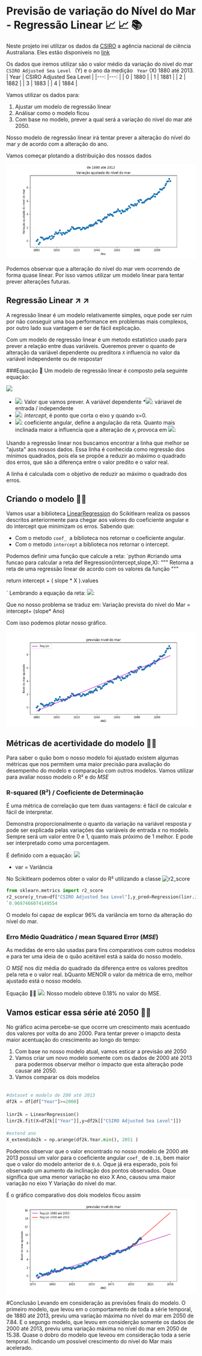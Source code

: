 # Previsão de variação do Nível do Mar - Regressão Linear :chart_with_upwards_trend: :chart_with_upwards_trend: :books:
Neste projeto irei utilizar os dados da [CSIRO]("https://www.csiro.au/") a agência nacional de ciência Australiana. Eles estão disponiveis no [link]("https://raw.githubusercontent.com/tnorio/Data-Analysis-with-Python-freecodecamp.org/main/Sea%20Level%20Predictor/epa-sea-level.csv")

Os dados que iremos utilizar são o valor médio da variação do nivel do mar ```CSIRO Adjusted Sea Level ``` (Y)  e o ano da medição ``` Year``` (X) 1880 até 2013.
| Year 	| CSIRO Adjusted Sea Level 	|
|---:	|---:	|
| 0 	| 1880 	|
| 1 	| 1881 	|
| 2 	| 1882 	|
| 3 	| 1883 	|
| 4 	| 1884 	|

Vamos utilizar os dados para:
1. Ajustar um modelo de regressão linear
2. Análisar como o modelo ficou
3. Com base no modelo, prever a qual será a variação do nivel do mar até 2050.

Nosso modelo de regressão linear irá tentar prever a alteração do nível do mar $y$ de acordo com a alteração do ano.

Vamos começar plotando a distribuição dos nossos dados

<img src="https://raw.githubusercontent.com/tnorio/Machine_Learning/main/Previsao%20Nivel%20do%20Mar%20-%20Reg.%20Linear/img/scatter_data.png">

Podemos observar que a alteração do nível do mar vem ocorrendo de forma quase linear. Por isso vamos utilizar um modelo linear para tentar prever alterações futuras. 

## Regressão Linear :arrow_upper_right: :arrow_upper_right:
A regressão linear é um modelo relativamente simples, oque pode ser ruim por não conseguir uma boa performance em problemas mais complexos, por outro lado sua vantagem é ser de fácil explicação.

Com um modelo de regressão linear é um metodo estatístico usado para prever a relação entre duas variáveis. Queremos prever o quanto de alteração da variável dependente ou preditora ```X``` influencia no valor da variável independente ou de resposta```Y```

###Equação :eyes:
Um modelo de regressão linear é composto pela seguinte equação:

<img src="https://latex.codecogs.com/png.image?\dpi{110}&space;\bg_white&space;\hat{y}_i=\beta_0+\beta_1*x_i" width="150"/>

* <img src="https://latex.codecogs.com/png.image?\dpi{110}&space;\bg_white&space;\hat{y}_i" width="25"/>: Valor que vamos prever. A variável dependente
*<img src="https://latex.codecogs.com/png.image?\dpi{110}&space;\bg_white&space;x_i" width="25"/>: váriavel de entrada / independente
* <img src="https://latex.codecogs.com/png.image?\dpi{110}&space;\bg_white&space;\beta_0" width="25"/>: *intercept*, é ponto que corta o eixo y quando x=0.
* <img src="https://latex.codecogs.com/png.image?\dpi{110}&space;\bg_white&space;\beta_1" width="25"/>: coeficiente angular, define a angulação da reta. Quanto mais inclinada maior a influencia que a alteração de $x_i$  provoca em <img src="https://latex.codecogs.com/png.image?\dpi{110}&space;\bg_white&space;\hat{y}_i" width="25"/>:

Usando a regressão linear nos buscamos encontrar a linha que melhor se "ajusta" aos nossos dados. Essa linha é conhecida como regressão dos minimos quadrados, pois ela se propõe a reduzir ao máximo o quadrado dos erros, que são a diferença entre o valor predito e o valor real.

A linha é calculada com o objetivo de reduzir ao máximo o quadrado dos erros.

## Criando o modelo :milky_way::milky_way:
Vamos usar a biblioteca [LinearRegression](https://scikit-learn.org/stable/modules/generated/sklearn.linear_model.LinearRegression.html) do Scikitlearn realiza os passos descritos anteriormente para chegar aos valores do coeficiente angular e do intercept que minimizam os erros.
Sabendo que:
- Com o metodo `coef_ `a biblioteca nos retornar o coeficiente angular.
- Com o metodo `intercept` a biblioteca nos retornar o intercept.

Podemos definir uma função que calcule a reta:
`python
#criando uma funcao para calcular a reta
def Regression(intercept,slope,X):
  """
  Retorna a reta de uma regressão linear de acordo com os valores da função
  """

  return intercept + ( slope * X ).values

`
Lembrando a equação da reta:
<img src="https://latex.codecogs.com/png.image?\dpi{110}&space;\bg_white&space;\hat{y}_i = \beta_0 + \beta_1*x_i" width="25"/>:

Que no nosso problema se traduz em:
Variação prevista do nível do Mar = intercept+ (slope* Ano)

Com isso podemos plotar nosso gráfico.

<img src="https://raw.githubusercontent.com/tnorio/Machine_Learning/main/Previsao%20Nivel%20do%20Mar%20-%20Reg.%20Linear/img/reglin_ate13.png">

## Métricas de acertividade do modelo :eyes::eyes:
Para saber o quão bom o nosso modelo foi ajustado existem algumas métricas que nos permitem uma maior precisão para avaliação do desempenho do modelo e comparação com outros modelos. Vamos utilizar para avaliar nosso modelo o R² e do *MSE*

### R-squared (R²) / Coeficiente de Determinação

É uma métrica de correlação que tem duas vantagens: é fácil de calcular e fácil de interpretar. 

Demonstra proporcionalmente o quanto da variação na variável resposta $y$ pode ser explicada pelas  variações das variáveis de entrada $x$ no modelo. Sempre será um valor entre 0 e 1, quanto mais próximo de 1 melhor. E pode ser interpretado como uma porcentagem.

É definido com a equação:
<img src="https://latex.codecogs.com/png.image?\dpi{110}&space;\bg_white&space;R^2 = \frac{var(média) - var(modelo)}{var(média)} = 1 - \frac{var(modelo)}{var(média)}" width="25"/>

* var = Variância

No Scikitlearn podemos obter o valor do R² utilizando a classe ![r2_score]("https://scikit-learn.org/stable/modules/generated/sklearn.metrics.r2_score.html")

```python
from sklearn.metrics import r2_score
r2_score(y_true=df["CSIRO Adjusted Sea Level"],y_pred=Regression(linr.intercept_,linr.coef_,df[["Year"]]))`
`0.9697466074149554
```
O modelo foi capaz de explicar 96% da variância em torno da  alteração do nível do mar.

### Erro Médio Quadrático / mean Squared Error (*MSE*)
As medidas de erro são usadas para fins comparativos com outros modelos e para ter uma ideia de o quão aceitável está a saída do nosso modelo.

O *MSE* nos diz média do quadrado da diferença entre os valores preditos pela reta e o valor real. bQuanto MENOR o valor da métrica de erro, melhor ajustado está o nosso modelo.

Equação :eyes::eyes:
<img src="https://latex.codecogs.com/png.image?\dpi{110}&space;\bg_white&space;MSE = \frac{1}{n} \sum(y - \hat{y})^2" width="25"/>:
 Nosso modelo obteve 0.18% no valor do MSE.
 
 ## Vamos esticar essa série até 2050 :milky_way::milky_way:
 
 No gráfico acima percebe-se que ocorre um crescimento mais acentuado dos valores por volta do ano 2000.
 Para tentar prever o imapcto desta maior acentuação do crescimento ao longo do tempo:
  1. Com base no nosso modelo atual, vamos esticar a previsão até 2050
  2. Vamos criar um novo modelo somente com os dados de 2000 até 2013 para podermos observar melhor o impacto que esta alteração pode causar até 2050.
  3. Vamos comparar os dois modelos
 
 ```python

#dataset e modelo de 200 até 2013
df2k = df[df["Year"]>=2000]

linr2k = LinearRegression()
linr2k.fit(X=df2k[["Year"]],y=df2k[["CSIRO Adjusted Sea Level"]])

#extend ano
X_extendido2k = np.arange(df2k.Year.min(), 2051 )
```
Podemos observar que o valor encontrado no nosso modelo de 2000 até 2013 possui um valor para o coeficiente angular ```coef_``` de ```0.16```, bem maior que o valor do modelo anterior de ```0.6```.
Oque já era esperado, pois foi observado um aumento da inclinação dos pontos observados. Oque significa que uma menor variação no eixo X Ano, causou uma maior variação no eixo Y Variação do nível do mar.

É o gráfico comparativo dos dois modelos ficou assim
 <img src="https://github.com/tnorio/Machine_Learning/blob/main/Previsao%20Nivel%20do%20Mar%20-%20Reg.%20Linear/img/reglin_2modelos.png?raw=true">

#Conclusão
Levando em consideração as previsões finais do modelo. O primeiro modelo, que levou em o comportamento de toda a série temporal, de 1880 até 2013, previu uma variação máxima no nível do mar em 2050 de 7.84.
E o segungo modelo, que levou em considerção somente os dados de 2000 até 2013,  previu uma variação máxima no nível do mar em 2050 de 15.38.
Quase o dobro do modelo  que leveou em consideração toda a serie temporal. Indicando um possivel crescimento do nível do Mar mais acelerado.

 
